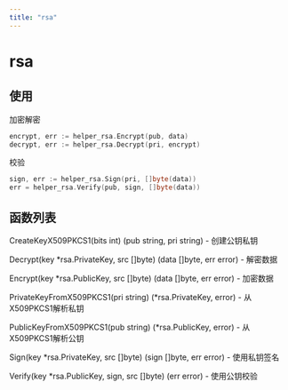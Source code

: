 ```yaml
---
title: "rsa"
---
```


# rsa

## 使用

加密解密

```go
encrypt, err := helper_rsa.Encrypt(pub, data)
decrypt, err := helper_rsa.Decrypt(pri, encrypt)
```

校验

```go
sign, err := helper_rsa.Sign(pri, []byte(data))
err = helper_rsa.Verify(pub, sign, []byte(data))
```

## 函数列表

CreateKeyX509PKCS1(bits int) (pub string, pri string) - 创建公钥私钥

Decrypt(key *rsa.PrivateKey, src []byte) (data []byte, err error) - 解密数据

Encrypt(key *rsa.PublicKey, src []byte) (data []byte, err error) - 加密数据

PrivateKeyFromX509PKCS1(pri string) (*rsa.PrivateKey, error) - 从X509PKCS1解析私钥

PublicKeyFromX509PKCS1(pub string) (*rsa.PublicKey, error) - 从X509PKCS1解析公钥

Sign(key *rsa.PrivateKey, src []byte) (sign []byte, err error) - 使用私钥签名

Verify(key *rsa.PublicKey, sign, src []byte) (err error) - 使用公钥校验
